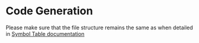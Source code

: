 # Code Generation

Please make sure that the file structure remains the same as when detailed in [Symbol Table documentation](../SymbolTable(Step3)/README.md)
